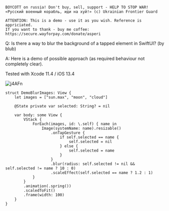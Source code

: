 ```
BOYCOTT on russia! Don't buy, sell, support - HELP TO STOP WAR!
«Русский военный корабль, иди на хуй!» (c) Ukrainian Frontier Guard

ATTENTION: This is a demo - use it as you wish. Reference is appriciated.
If you want to thank - buy me coffee: https://secure.wayforpay.com/donate/asperi
```

Q: Is there a way to blur the background of a tapped element in SwiftUI? (by blub)

A: Here is a demo of possible approach (as required behaviour not completely clear). 

Tested with Xcode 11.4 / iOS 13.4

![j4AFn](https://user-images.githubusercontent.com/62171579/171717523-ce227f5a-2bd0-40d8-b07e-5ab5ee766fc8.gif)

```
struct DemoBlurImages: View {
    let images = ["sun.max", "moon", "cloud"]

    @State private var selected: String? = nil

    var body: some View {
        VStack {
            ForEach(images, id: \.self) { name in
                Image(systemName: name).resizable()
                    .onTapGesture {
                        if self.selected == name {
                            self.selected = nil
                        } else {
                            self.selected = name
                        }
                    }
                    .blur(radius: self.selected != nil && self.selected != name ? 10 : 0)
                    .scaleEffect(self.selected == name ? 1.2 : 1)
            }
        }
        .animation(.spring())
        .scaledToFit()
        .frame(width: 100)
    }
}
```
